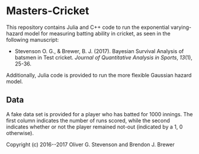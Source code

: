 # Masters-Cricket

This repository contains Julia and C++ code to run the exponential varying-hazard model for measuring batting ability in cricket, as seen in the following manuscript:

* Stevenson O. G., & Brewer, B. J. (2017). Bayesian Survival Analysis of batsmen in Test cricket. *Journal of Quantitative Analysis in Sports*, *13*(1), 25-36.

Additionally, Julia code is provided to run the more flexible Gaussian hazard model.

## Data
A fake data set is provided for a player who has batted for 1000 innings. The first column indicates the number of runs scored, while the second indicates whether or not the player remained not-out (indicated by a 1, 0 otherwise).

Copyright (c) 2016--2017 Oliver G. Stevenson and Brendon J. Brewer
